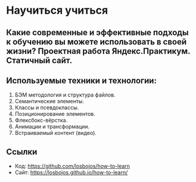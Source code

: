 # Научиться учиться
Какие современные и эффективные подходы к обучению вы можете использовать в своей жизни?
Проектная работа Яндекс.Практикум. Статичный сайт.
------
## Используемые техники и технологии:
1. БЭМ методология и структура файлов.
2. Семантические элементы.
3. Классы и псевдоклассы.
4. Позиционирование элементов.
4. Флексбокс-вёрстка.
5. Анимации и трансформации.
6. Встраиваемый контент (видео).

## Ссылки
* Код: https://github.com/losbojos/how-to-learn
* Сайт: https://losbojos.github.io/how-to-learn/
